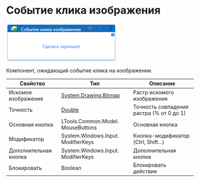 # Событие клика изображения

![](<../../../../.gitbook/assets/image (134).png>)



Компонент, ожидающий событие клика на изображении.

| Свойство              | Тип                                | Описание                                 |
| --------------------- | ---------------------------------- | ---------------------------------------- |
| Искомое изображение   | [System.Drawing.Bitmap](https://learn.microsoft.com/ru-ru/dotnet/api/system.drawing.bitmap?redirectedfrom=MSDN&view=netframework-4.8)              | Растр искомого изображения               |
| Точность              | [Double](https://learn.microsoft.com/ru-ru/dotnet/api/system.double?view=net-5.0&viewFallbackFrom=windowsdesktop-3.0)                             | Точность совпадения растра (% от 0 до 1) |
| Основная кнопка       | LTools.Common.Model. MouseButtons  | Основная кнопка                          |
| Модификатор           | System.Windows.Input. ModifierKeys | Кнопка-модификатор (Ctrl, Shift...)      |
| Дополнительная кнопка | System.Windows.Input. ModifierKeys | Дополнительная кнопка                    |
| Блокировать           | Boolean                            | Блокировать действие                     |
